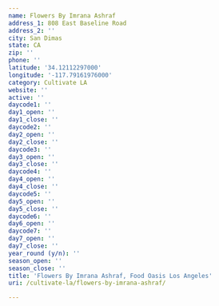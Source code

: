 ```yaml
---
name: Flowers By Imrana Ashraf
address_1: 808 East Baseline Road
address_2: ''
city: San Dimas
state: CA
zip: ''
phone: ''
latitude: '34.12112297000'
longitude: '-117.79161976000'
category: Cultivate LA
website: ''
active: ''
daycode1: ''
day1_open: ''
day1_close: ''
daycode2: ''
day2_open: ''
day2_close: ''
daycode3: ''
day3_open: ''
day3_close: ''
daycode4: ''
day4_open: ''
day4_close: ''
daycode5: ''
day5_open: ''
day5_close: ''
daycode6: ''
day6_open: ''
daycode7: ''
day7_open: ''
day7_close: ''
year_round (y/n): ''
season_open: ''
season_close: ''
title: 'Flowers By Imrana Ashraf, Food Oasis Los Angeles'
uri: /cultivate-la/flowers-by-imrana-ashraf/

---
```


